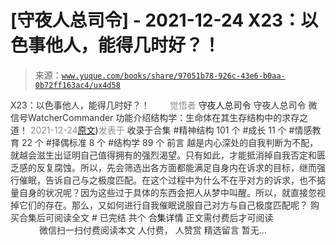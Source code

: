 # [守夜人总司令] - 2021-12-24 X23：以色事他人，能得几时好？！

> 来源：[`www.yuque.com/books/share/97051b78-926c-43e6-b0aa-0b72ff163ac4/ux4d58`](https://www.yuque.com/books/share/97051b78-926c-43e6-b0aa-0b72ff163ac4/ux4d58)

<ne-p id="520f42f3293818f927861ebbd5b15da4_p_0" data-lake-id="520f42f3293818f927861ebbd5b15da4_p_0"><ne-text id="u08f5930d" style="color: rgb(51, 51, 51);">X23：以色事他人，能得几时好？！</ne-text></ne-p> <ne-p id="1f198d84b709ef6dc95649b7f0c5160c" data-lake-id="1f198d84b709ef6dc95649b7f0c5160c"><ne-text id="uc786f7cf" ne-fontsize="12" style="color: rgb(255, 255, 255);">原创</ne-text><ne-text id="u3a12af9e" style="color: rgb(140, 140, 140);">觉悟者</ne-text> <ne-text id="u33b73352" ne-fontsize="14">守夜人总司令</ne-text></ne-p> <ne-p id="87b1e878df554c665b625c876e9e014b" data-lake-id="87b1e878df554c665b625c876e9e014b"><ne-text id="udfb4ee95" ne-fontsize="14" ne-bold="true" style="color: rgb(51, 51, 51);">守夜人总司令</ne-text></ne-p> <ne-p id="856a0ffaddbaeef245a2011ceef54113" data-lake-id="856a0ffaddbaeef245a2011ceef54113"><ne-text id="u0550fab6" ne-fontsize="14" style="color: rgb(51, 51, 51);">微信号</ne-text><ne-text id="u6837aba6" ne-fontsize="14" style="color: rgb(51, 51, 51);">WatcherCommander</ne-text></ne-p> <ne-p id="4e1f16c083bc380733406689be244c68" data-lake-id="4e1f16c083bc380733406689be244c68"><ne-text id="u326a5b26" ne-fontsize="14" style="color: rgb(51, 51, 51);">功能介绍</ne-text><ne-text id="u23ed58a0" ne-fontsize="14" style="color: rgb(51, 51, 51);">结构学：生命体在其生存结构中的求存之道！</ne-text></ne-p> <ne-p id="1dc15f7bc11b27c93604afa53c6b41fd" data-lake-id="1dc15f7bc11b27c93604afa53c6b41fd"><ne-text id="ua6e251bf" style="color: rgb(140, 140, 140);">2021-12-24</ne-text>[<ne-text id="ue4714c58" ne-fontsize="14">原文</ne-text>](https://mp.weixin.qq.com/s?__biz=MzAxNDk1NjI2Mw==&mid=2247487681&idx=1&sn=957d1c1d978962e0be0e6393f52f4787&chksm=9b8a3349acfdba5f26d6c83445c9bcce3ff92034327b5ff7a44b659b287b85145d80b7deec77#rd))<ne-text id="ue38580a6" ne-fontsize="14" style="color: rgb(140, 140, 140);">发表于</ne-text></ne-p> <ne-p id="9b95a5dfde1d44cc969160c823db096e" data-lake-id="9b95a5dfde1d44cc969160c823db096e"><ne-text id="uf71afcf8" style="color: rgb(51, 51, 51);">收录于合集</ne-text></ne-p> <ne-p id="51a4e13e1ddfa2ca108337b15c58a03c" data-lake-id="51a4e13e1ddfa2ca108337b15c58a03c"><ne-text id="u7028e101" style="color: rgb(51, 51, 51);">#精神结构 101 个</ne-text></ne-p> <ne-p id="31ee2ac4d6c70c2396b5cce004c719b0" data-lake-id="31ee2ac4d6c70c2396b5cce004c719b0"><ne-text id="u66a9a7fe" style="color: rgb(51, 51, 51);">#成长 11 个</ne-text></ne-p> <ne-p id="444a9ca73452fcd2f90dc91204e0308a" data-lake-id="444a9ca73452fcd2f90dc91204e0308a"><ne-text id="u575ebdb6" style="color: rgb(51, 51, 51);">#情感教育 22 个</ne-text></ne-p> <ne-p id="f5f9c21393e00937d0bda427ef47aef5" data-lake-id="f5f9c21393e00937d0bda427ef47aef5"><ne-text id="ufff7d38f" style="color: rgb(51, 51, 51);">#择偶标准 8 个</ne-text></ne-p> <ne-p id="fae90392eb76b53a9880d016ce56e9c7" data-lake-id="fae90392eb76b53a9880d016ce56e9c7"><ne-text id="ua04b5d66" style="color: rgb(51, 51, 51);">#结构学 89 个</ne-text></ne-p> <ne-p id="2f627bb3445b9f9859429bd5a92bc6f4" data-lake-id="2f627bb3445b9f9859429bd5a92bc6f4"><ne-text id="ucebf9b69" style="color: rgb(51, 51, 51);">前言</ne-text></ne-p> <ne-p id="fecdee21262a9e1722c8d193d7d895dc" data-lake-id="fecdee21262a9e1722c8d193d7d895dc"><ne-text id="uef928aff" style="color: rgb(51, 51, 51);">越是内心深处的自我判断为不配，就越会滋生出证明自己值得拥有的强烈渴望。只有如此，才能抵消掉自我否定和匮乏感的反复腐蚀。所以，先会筛选出各方面都能满足自身内在诉求的目标，继而强行催眠，告诉自己与之极度匹配。在这个过程中为什么不在乎对方的诉求，也不掂量自身的状况呢？因为这些过于具体的东西会把人从梦中叫醒。所以，就直接忽视掉它们的存在。那么，又如何进行自我催眠说服自己对方与自己极度匹配呢？</ne-text></ne-p> <ne-p id="0d3a08f22f1fe3cab230435ff283d2d9" data-lake-id="0d3a08f22f1fe3cab230435ff283d2d9" ne-alignment="center"><ne-text id="ude3fd522" style="color: rgb(51, 51, 51);">购买合集后可阅读全文</ne-text></ne-p> <ne-p id="8713a5b011aa3545ea7b0d9ccb142918" data-lake-id="8713a5b011aa3545ea7b0d9ccb142918" ne-alignment="center"><ne-text id="u75b8472c" style="color: rgb(51, 51, 51);">#</ne-text></ne-p> <ne-p id="6f1255d2e83d4ec6ff0d702d79f4ed67" data-lake-id="6f1255d2e83d4ec6ff0d702d79f4ed67" ne-alignment="center"><ne-text id="u09268be8" style="color: rgb(51, 51, 51);">已完结 共个</ne-text></ne-p> <ne-p id="1e4cee4b3290154d6fe3a2fb69550ac7" data-lake-id="1e4cee4b3290154d6fe3a2fb69550ac7" ne-alignment="center"><ne-text id="u0424d383" ne-fontsize="16">合集详情</ne-text></ne-p> <ne-p id="ec55bec57cbff36690cfd5041140be03" data-lake-id="ec55bec57cbff36690cfd5041140be03" ne-alignment="center"><ne-text id="u6f839902" style="color: rgb(51, 51, 51);">正文需付费后才可阅读</ne-text></ne-p> <ne-p id="1f7236cda4ffd9597a141b0862092bbf" data-lake-id="1f7236cda4ffd9597a141b0862092bbf" ne-alignment="center"><ne-text id="ue9f5adcc" style="color: rgb(255, 255, 255);">加载中</ne-text></ne-p> <ne-p id="144909453804489fb40a0c0420c7e1be" data-lake-id="144909453804489fb40a0c0420c7e1be" ne-alignment="center"><ne-text id="u3917e76a" style="color: rgb(255, 255, 255);"> 微信豆购买</ne-text></ne-p> <ne-p id="c02c776a7c56268baf7124d8187aa6b3" data-lake-id="c02c776a7c56268baf7124d8187aa6b3" ne-alignment="center"><ne-text id="uf630b047" style="color: rgb(51, 51, 51);">微信扫一扫付费阅读本文</ne-text></ne-p> <ne-p id="c2973cd5ad9f87bcb0f0df53bb392070" data-lake-id="c2973cd5ad9f87bcb0f0df53bb392070" ne-alignment="center"><ne-text id="u1cc7996c" ne-fontsize="13" style="color: rgb(51, 51, 51);">人付费， 人赞赏</ne-text></ne-p> <ne-h3 id="s3pIy" data-lake-id="s3pIy"><ne-heading-ext><ne-heading-anchor></ne-heading-anchor><ne-heading-fold></ne-heading-fold></ne-heading-ext><ne-heading-content><ne-text id="uf39cb1f8" ne-fontsize="16" style="color: rgb(51, 51, 51);">精选留言</ne-text></ne-heading-content></ne-h3> <ne-p id="4f2b7111c49aefa0e5daa9488d0b9a4f" data-lake-id="4f2b7111c49aefa0e5daa9488d0b9a4f"><ne-text id="u015765bd" style="color: rgb(51, 51, 51);">暂无...</ne-text></ne-p>